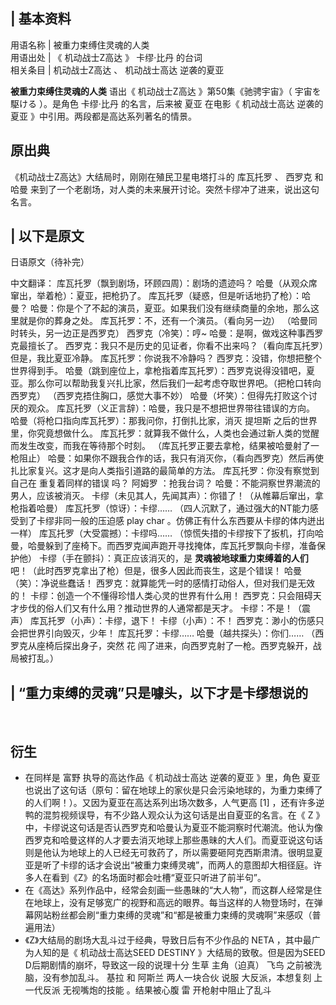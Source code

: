 |  **基本资料**  
---  
用语名称  |  被重力束缚住灵魂的人类   
用语出处  |  《  机动战士Z高达  》  卡缪·比丹  的台词   
相关条目  |  机动战士Z高达  、  机动战士高达 逆袭的夏亚   
  
  
**被重力束缚住灵魂的人类** 语出《  机动战士Z高达  》第50集《驰骋宇宙》（  宇宙を駆ける  ）。是角色  卡缪·比丹  的名言，后来被  夏亚
在电影《  机动战士高达 逆袭的夏亚  》中引用。两段都是高达系列著名的情景。

##  原出典

《机动战士Z高达》大结局时，刚刚在殖民卫星电塔打斗的  库瓦托罗  、  西罗克  和  哈曼
来到了一个老剧场，对人类的未来展开讨论。突然卡缪冲了进来，说出这句名言。

|  以下是原文  
---  
日语原文（待补完） </br>

中文翻译：  库瓦托罗（飘到剧场，环顾四周）：剧场的遗迹吗？  哈曼（从观众席窜出，举着枪）：夏亚，把枪扔了。  库瓦托罗（疑惑，但是听话地扔了枪）：哈曼？
哈曼：你是个了不起的演员，夏亚。如果我们没有继续商量的余地，那么这里就是你的葬身之处。  库瓦托罗：不，还有一个演员。（看向另一边）
（哈曼同时转头，另一边正是西罗克）  西罗克（冷笑）：哼~  哈曼：是啊，做戏这种事西罗克最擅长了。
西罗克：我只不是历史的见证者，你看不出来吗？（看向库瓦托罗）但是，我比夏亚冷静。  库瓦托罗：你说我不冷静吗？  西罗克：没错，你想把整个世界得到手。
哈曼（跳到座位上，拿枪指着库瓦托罗）：西罗克说得没错吧，夏亚。那么你可以帮助我复兴扎比家，然后我们一起考虑夺取世界吧。（把枪口转向西罗克）
（西罗克捂住胸口，感觉大事不妙）  哈曼（坏笑）：但得先打败这个讨厌的观众。  库瓦托罗（义正言辞）：哈曼，我只是不想把世界带往错误的方向。
哈曼（将枪口指向库瓦托罗）：那我问你，打倒扎比家，消灭  提坦斯  之后的世界里，你究竟想做什么。
库瓦托罗：就算我不做什么，人类也会通过新人类的觉醒而发生改变，而我在等待那个时刻。  （库瓦托罗正要去拿枪，结果被哈曼射了一枪阻止）
哈曼：如果你不跟我合作的话，我只有消灭你，（看向西罗克）然后再使扎比家复兴。这才是向人类指引道路的最简单的方法。  库瓦托罗：你没有察觉到自己在
重复着同样的错误  吗？  阿姆罗  ：抢我台词？  哈曼：不能洞察世界潮流的男人，应该被消灭。
卡缪（未见其人，先闻其声）：你错了！（从帷幕后窜出，拿枪指着哈曼）  库瓦托罗（惊讶）：卡缪……
（四人沉默了，通过强大的NT能力感受到了卡缪非同一般的压迫感  play char  。仿佛正有什么东西要从卡缪的体内迸出一样）
库瓦托罗（大受震撼）：卡缪吗……  （惊慌失措的卡缪按下了扳机，打向哈曼，哈曼躲到了座椅下。而西罗克闻声跑开寻找掩体，库瓦托罗飘向卡缪，准备保护他）
卡缪（手在颤抖）：真正应该消灭的，是 **灵魂被地球重力束缚着的人们** 吧！（此时西罗克拿出了枪）但是，很多人因此而丧生，这是个错误！
哈曼（笑）：净说些蠢话！  西罗克：就算能凭一时的感情打动俗人，但对我们是无效的！  卡缪：创造一个不懂得珍惜人类心灵的世界有什么用！
西罗克：只会阻碍天才步伐的俗人们又有什么用？推动世界的人通常都是天才。  卡缪：不是！（震声）  库瓦托罗（小声）：卡缪，退下！  卡缪（小声）：不！
西罗克：渺小的伤感只会把世界引向毁灭，少年！  库瓦托罗：卡缪……  哈曼（越共探头）：你们……  （西罗克从座椅后探出身子，突然  花
闯了进来，向西罗克射了一枪。西罗克躲开，战局被打乱。） </br>

|  “重力束缚的灵魂”只是噱头，以下才是卡缪想说的  
---  
</br>  
  
##  衍生

  * 在同样是  富野  执导的高达作品《  机动战士高达 逆袭的夏亚  》里，角色  夏亚  也说出了这句话（原句：留在地球上的家伙是只会污染地球的，为重力束缚了的人们啊！）。又因为夏亚在高达系列出场次数多，人气更高  [1]  ，还有许多逆鸭的混剪视频误导，有不少路人观众认为这句话是出自夏亚的名言。在《  Z  》中，卡缪说这句话是否认西罗克和哈曼认为夏亚不能洞察时代潮流。他认为像西罗克和哈曼这样的人才要去消灭地球上那些愚昧的大人们。而夏亚说这句话则是他认为地球上的人已经无可救药了，所以需要砸阿克西斯肃清。很明显夏亚是听了卡缪的话才会说出“被重力束缚灵魂”，而两人的意图却大相径庭。许多人在看到《Z》的名场面时都会吐槽“夏亚只听进了前半句”。 
  * 在《高达》系列作品中，经常会刻画一些愚昧的“大人物”，而这群人经常是住在地球上，没有足够宽广的视野和高远的眼界。每当这样的人物登场时，在弹幕网站粉丝都会刷“重力束缚的灵魂”和“都是被重力束缚的灵魂啊”来感叹（普遍用法） 
  * 《Z》大结局的剧场大乱斗过于经典，导致日后有不少作品的  NETA  ，其中最广为人知的是《  机动战士高达SEED DESTINY  》大结局的致敬。但是因为SEED D后期剧情的崩坏，导致这一段的说理十分  生草  主角（迫真）  飞鸟  之前被洗脑，没有参加乱斗。  基拉  和  阿斯兰  两人一块合伙  说服  大反派，本想复刻  上一代反派  无视嘴炮的技能  。结果被心腹  雷  开枪射中阻止了乱斗 

  